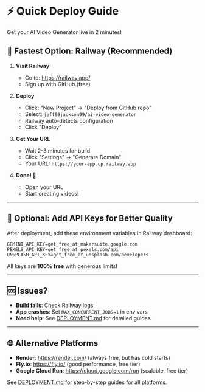# ⚡ Quick Deploy Guide

Get your AI Video Generator live in 2 minutes!

## 🎯 Fastest Option: Railway (Recommended)

1. **Visit Railway**
   - Go to: https://railway.app/
   - Sign up with GitHub (free)

2. **Deploy**
   - Click: "New Project" → "Deploy from GitHub repo"
   - Select: `jeff99jackson99/ai-video-generator`
   - Railway auto-detects configuration
   - Click "Deploy"

3. **Get Your URL**
   - Wait 2-3 minutes for build
   - Click "Settings" → "Generate Domain"
   - Your URL: `https://your-app.up.railway.app`

4. **Done! 🎉**
   - Open your URL
   - Start creating videos!

---

## 📝 Optional: Add API Keys for Better Quality

After deployment, add these environment variables in Railway dashboard:

```
GEMINI_API_KEY=get_free_at_makersuite.google.com
PEXELS_API_KEY=get_free_at_pexels.com/api
UNSPLASH_API_KEY=get_free_at_unsplash.com/developers
```

All keys are **100% free** with generous limits!

---

## 🆘 Issues?

- **Build fails**: Check Railway logs
- **App crashes**: Set `MAX_CONCURRENT_JOBS=1` in env vars
- **Need help**: See [DEPLOYMENT.md](DEPLOYMENT.md) for detailed guides

---

## 🌐 Alternative Platforms

- **Render**: https://render.com/ (always free, but has cold starts)
- **Fly.io**: https://fly.io/ (good performance, free tier)
- **Google Cloud Run**: https://cloud.google.com/run (scalable, free tier)

See [DEPLOYMENT.md](DEPLOYMENT.md) for step-by-step guides for all platforms.
